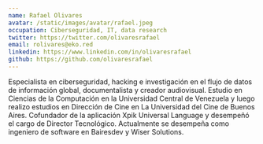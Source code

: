 ```yaml
---
name: Rafael Olivares
avatar: /static/images/avatar/rafael.jpeg
occupation: Ciberseguridad, IT, data research
twitter: https://twitter.com/olivaresrafael
email: rolivares@eko.red
linkedin: https://www.linkedin.com/in/olivaresrafael
github: https://github.com/olivaresrafael
---
```


Especialista en ciberseguridad, hacking e investigación en el flujo de datos de información global, documentalista y creador audiovisual. Estudio en Ciencias de la Computación en la Universidad Central de Venezuela y luego realizo estudios en Dirección de Cine en La Universidad del Cine de Buenos Aires. Cofundador de la aplicación Xpik Universal Language y desempeñó el cargo de Director Tecnológico. Actualmente se desempeña como ingeniero de software en Bairesdev y Wiser Solutions.
